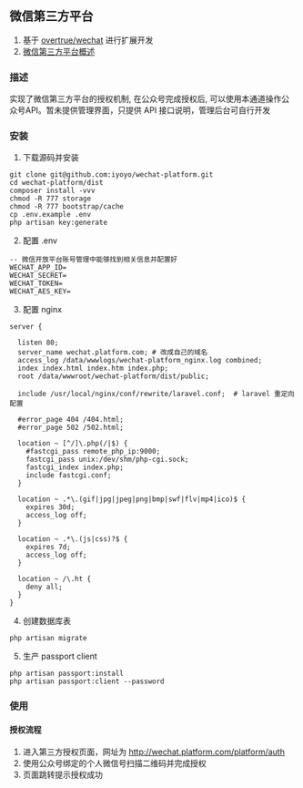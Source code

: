 ## 微信第三方平台

1. 基于 [overtrue/wechat](https://github.com/overtrue/wechat) 进行扩展开发
2. [微信第三方平台概述](https://open.weixin.qq.com/cgi-bin/showdocument?action=dir_list&t=resource/res_list&verify=1&id=open1419318292&token=&lang=zh_CN)

### 描述
实现了微信第三方平台的授权机制, 在公众号完成授权后, 可以使用本通道操作公众号API。暂未提供管理界面，只提供 API 接口说明，管理后台可自行开发


### 安装
1. 下载源码并安装
```
git clone git@github.com:iyoyo/wechat-platform.git
cd wechat-platform/dist
composer install -vvv
chmod -R 777 storage
chmod -R 777 bootstrap/cache
cp .env.example .env
php artisan key:generate
```
2. 配置 .env 
```
-- 微信开放平台账号管理中能够找到相关信息并配置好
WECHAT_APP_ID=
WECHAT_SECRET=
WECHAT_TOKEN=
WECHAT_AES_KEY=
```

3. 配置 nginx
```
server {

  listen 80;
  server_name wechat.platform.com; # 改成自己的域名
  access_log /data/wwwlogs/wechat-platform_nginx.log combined;
  index index.html index.htm index.php;
  root /data/wwwroot/wechat-platform/dist/public;

  include /usr/local/nginx/conf/rewrite/laravel.conf;  # laravel 重定向配置
  
  #error_page 404 /404.html;
  #error_page 502 /502.html;
  
  location ~ [^/]\.php(/|$) {
    #fastcgi_pass remote_php_ip:9000;
    fastcgi_pass unix:/dev/shm/php-cgi.sock;
    fastcgi_index index.php;
    include fastcgi.conf;
  }
  
  location ~ .*\.(gif|jpg|jpeg|png|bmp|swf|flv|mp4|ico)$ {
    expires 30d;
    access_log off;
  }
  
  location ~ .*\.(js|css)?$ {
    expires 7d;
    access_log off;
  }
  
  location ~ /\.ht {
    deny all;
  }
}

```
4. 创建数据库表
```
php artisan migrate
```
5. 生产 passport client
```
php artisan passport:install
php artisan passport:client --password
```

### 使用

#### 授权流程
1. 进入第三方授权页面，网址为 http://wechat.platform.com/platform/auth
2. 使用公众号绑定的个人微信号扫描二维码并完成授权
3. 页面跳转提示授权成功
